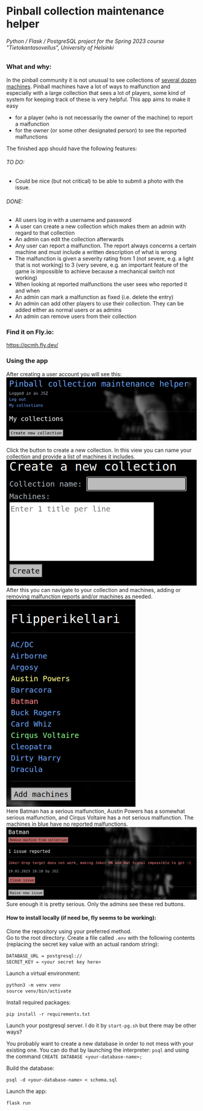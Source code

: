 # Pinball collection maintenance helper
###### Python / Flask / PostgreSQL project for the Spring 2023 course "Tietokantasovellus", University of Helsinki

### What and why:
In the pinball community it is not unusual to see collections of [several dozen machines](http://www.flipperikellari.fi/flipperit/). Pinball machines have a lot of ways to malfunction and especially with a large collection that sees a lot of players, some kind of system for keeping track of these is very helpful. This app aims to make it easy
* for a player (who is not necessarily the owner of the machine) to report a malfunction
* for the owner (or some other designated person) to see the reported malfunctions

The finished app should have the following features:  
###### TO DO:
* Could be nice (but not critical) to be able to submit a photo with the issue.

###### DONE:
* All users log in with a username and password
* A user can create a new collection which makes them an admin with regard to that collection
* An admin can edit the collection afterwards
* Any user can report a malfunction. The report always concerns a certain machine and must include a written description of what is wrong
* The malfunction is given a severity rating from 1 (not severe, e.g. a light that is not working) to 3 (very severe, e.g. an important feature of the game is impossible to achieve because a mechanical switch not working)
* When looking at reported malfunctions the user sees who reported it and when
* An admin can mark a malfunction as fixed (i.e. delete the entry)
* An admin can add other players to use their collection. They can be added either as normal users or as admins
* An admin can remove users from their collection

### Find it on Fly.io:
https://pcmh.fly.dev/

### Using the app
After creating a user account you will see this:
![](docs/1.jpg)

Click the button to create a new collection. In this view you can name your collection and provide a list of machines it includes.  
![](docs/2.jpg)  
After this you can navigate to your collection and machines, adding or removing malfunction reports and/or machines as needed.  
![](docs/3.jpg)  
Here Batman has a serious malfunction, Austin Powers has a somewhat serious malfunction, and Cirqus Voltaire has a not serious malfunction. The machines in blue have no reported malfunctions.
![](docs/4.jpg)
Sure enough it is pretty serious. Only the admins see these red buttons.


#### How to install locally (if need be, fly seems to be working):
Clone the repository using your preferred method.  
Go to the root directory. Create a file called `.env` with the following contents (replacing the secret key value with an actual random string):
```
DATABASE_URL = postgresql://
SECRET_KEY = <your secret key here>
```
Launch a virtual environment:
```
python3 -m venv venv
source venv/bin/activate
```
Install required packages:
```
pip install -r requirements.txt
```
Launch your postgresql server. I do it by `start-pg.sh` but there may be other ways?

You probably want to create a new database in order to not mess with your existing one. You can do that by launching the interpreter: `psql` and using the command `CREATE DATABASE <your-database-name>;`

Build the database:
```
psql -d <your-database-name> < schema.sql
```
Launch the app:
```
flask run
```
